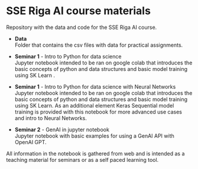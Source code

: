 # SSE Riga AI course materials
Repository with the data and code for the SSE Riga AI course.

- **Data** <br>
Folder that contains the csv files with data for practical assignments.

- **Seminar 1** - Intro to Python for data science <br>
Jupyter notebook intended to be ran on google colab that introduces the basic concepts of python and data structures and basic model training using SK Learn .

- **Seminar 1** - Intro to Python for data science with Neural Networks <br>
Jupyter notebook intended to be ran on google colab that introduces the basic concepts of python and data structures and basic model training using SK Learn. As an additional element Keras Sequential model training is provided with this notebook for more advanced use cases and intro to Neural Networks.

- **Seminar 2** - GenAI in jupyter notebook <br>
Jupyter notebook with basic examples for using a GenAI API with OpenAI GPT.

All information in the notebook is gathered from web and is intended as a teaching material for seminars or as a self paced learning tool.


